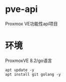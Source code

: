# pve-api
Proxmox VE功能性api项目
# 环境
ProxmoxVE 8.2/go语言
~~~
apt update -y
apt install git golang -y
~~~
